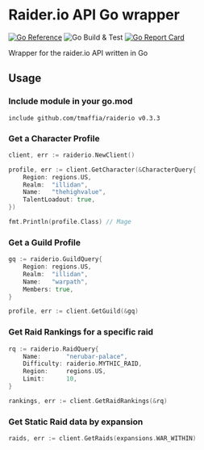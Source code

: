 # Raider.io API Go wrapper

[![Go Reference](https://pkg.go.dev/badge/github.com/tmaffia/raiderio.svg)](https://pkg.go.dev/github.com/tmaffia/raiderio)
![Go Build & Test](https://github.com/tmaffia/raiderio/actions/workflows/go.yml/badge.svg)
[![Go Report Card](https://goreportcard.com/badge/github.com/tmaffia/raiderio)](https://goreportcard.com/report/github.com/tmaffia/raiderio)

Wrapper for the raider.io API written in Go 

## Usage

### Include module in your go.mod 
```
include github.com/tmaffia/raiderio v0.3.3
```

### Get a Character Profile
```go
client, err := raiderio.NewClient()

profile, err := client.GetCharacter(&CharacterQuery{
	Region: regions.US,
	Realm:  "illidan",
	Name:   "thehighvalue",
	TalentLoadout: true,
})

fmt.Println(profile.Class) // Mage
```

### Get a Guild Profile
```go
gq := raiderio.GuildQuery{
	Region: regions.US,
	Realm:  "illidan",
	Name:   "warpath",
	Members: true,
}

profile, err := client.GetGuild(&gq)
```

### Get Raid Rankings for a specific raid
```go
rq := raiderio.RaidQuery{
	Name: 		"nerubar-palace",
	Difficulty:	raiderio.MYTHIC_RAID,
	Region: 	regions.US,
	Limit: 		10,
}

rankings, err := client.GetRaidRankings(&rq)
```

### Get Static Raid data by expansion
```go
raids, err := client.GetRaids(expansions.WAR_WITHIN)
```

